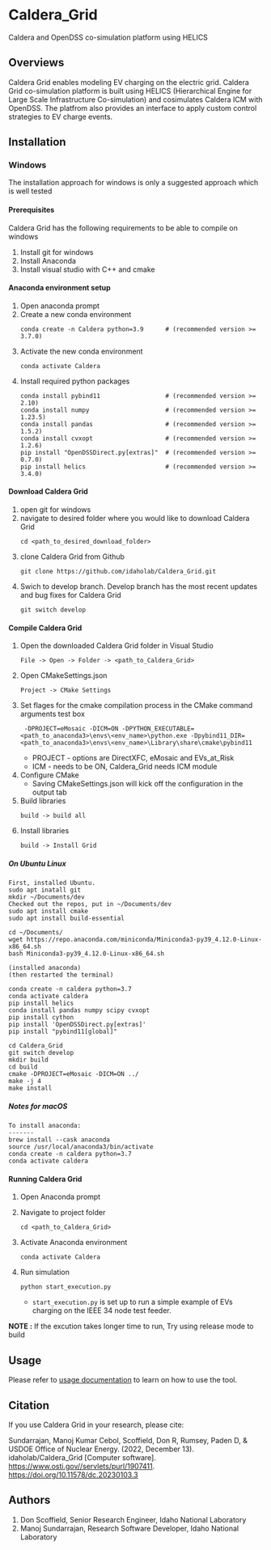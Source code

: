 # Caldera_Grid

Caldera and OpenDSS co-simulation platform using HELICS 

## Overviews
Caldera Grid enables modeling EV charging on the electric grid. Caldera Grid co-simulation platform is built using HELICS (Hierarchical Engine for Large Scale Infrastructure Co-simulation) and cosimulates Caldera ICM with OpenDSS. The platfrom also provides an interface to apply custom control strategies to EV charge events.


## Installation

### Windows

The installation approach for windows is only a suggested approach which is well tested 


#### Prerequisites

Caldera Grid has the following requirements to be able to compile on windows

1. Install git for windows
2. Install Anaconda
3. Install visual studio with C++ and cmake

#### Anaconda environment setup

1. Open anaconda prompt
2. Create a new conda environment
	```
	conda create -n Caldera python=3.9      # (recommended version >= 3.7.0)
	```
3. Activate the new conda environment
	```
	conda activate Caldera
	```
4. Install required python packages
	```
	conda install pybind11                  # (recommended version >= 2.10)
	conda install numpy                     # (recommended version >= 1.23.5)
	conda install pandas                    # (recommended version >= 1.5.2)
	conda install cvxopt                    # (recommended version >= 1.2.6)
	pip install "OpenDSSDirect.py[extras]"  # (recommended version >= 0.7.0)
	pip install helics                      # (recommended version >= 3.4.0)
	```

#### Download Caldera Grid

1. open git for windows
2. navigate to desired folder where you would like to download Caldera Grid
	```
	cd <path_to_desired_download_folder>
	```
3. clone Caldera Grid from Github
	```
	git clone https://github.com/idaholab/Caldera_Grid.git
	```
4. Swich to develop branch. Develop branch has the most recent updates and bug fixes for Caldera Grid
	```
	git switch develop
	```

#### Compile Caldera Grid

1. Open the downloaded Caldera Grid folder in Visual Studio
	```
	File -> Open -> Folder -> <path_to_Caldera_Grid>
	```
2. Open CMakeSettings.json
	```
	Project -> CMake Settings
	```
3. Set flages for the cmake compilation process in the CMake command arguments test box
	```
	 -DPROJECT=eMosaic -DICM=ON -DPYTHON_EXECUTABLE=<path_to_anaconda3>\envs\<env_name>\python.exe -Dpybind11_DIR=<path_to_anaconda3>\envs\<env_name>\Library\share\cmake\pybind11
	```
	- PROJECT - options are DirectXFC, eMosaic and EVs_at_Risk
	- ICM - needs to be ON, Caldera_Grid needs ICM module	
4. Configure CMake
	- Saving CMakeSettings.json will kick off the configuration in the output tab
5. Build libraries
	```
	build -> build all
	```
6. Install libraries
	```
	build -> Install Grid
	```


##### On Ubuntu Linux

```
First, installed Ubuntu.
sudo apt inatall git
mkdir ~/Documents/dev
Checked out the repos, put in ~/Documents/dev
sudo apt install cmake
sudo apt install build-essential

cd ~/Documents/
wget https://repo.anaconda.com/miniconda/Miniconda3-py39_4.12.0-Linux-x86_64.sh
bash Miniconda3-py39_4.12.0-Linux-x86_64.sh

(installed anaconda)
(then restarted the terminal)

conda create -n caldera python=3.7
conda activate caldera
pip install helics
conda install pandas numpy scipy cvxopt
pip install cython
pip install 'OpenDSSDirect.py[extras]'
pip install "pybind11[global]"

cd Caldera_Grid
git switch develop
mkdir build
cd build
cmake -DPROJECT=eMosaic -DICM=ON ../
make -j 4
make install
```

##### Notes for macOS
```
To install anaconda:
-------
brew install --cask anaconda
source /usr/local/anaconda3/bin/activate
conda create -n caldera python=3.7
conda activate caldera
```

#### Running Caldera Grid

1. Open Anaconda prompt
2. Navigate to project folder
	```
	cd <path_to_Caldera_Grid>
	```
3. Activate Anaconda environment
	```
	conda activate Caldera
	```
4. Run simulation
	```
	python start_execution.py
	```

	- `start_execution.py` is set up to run a simple example of EVs charging on the IEEE 34 node test feeder.


__NOTE :__ If the excution takes longer time to run, Try using release mode to build

## Usage
Please refer to [usage documentation](https://hpcgitlab.hpc.inl.gov/caldera_charge/caldera_charge_grid/-/raw/main/docs/Caldera-OpenDSS%20simulation%20platform.pptx) to learn on how to use the tool.

## Citation
If you use Caldera Grid in your research, please cite:

Sundarrajan, Manoj Kumar Cebol, Scoffield, Don R, Rumsey, Paden D, & USDOE Office of Nuclear Energy. (2022, December 13). idaholab/Caldera_Grid [Computer software]. https://www.osti.gov//servlets/purl/1907411. https://doi.org/10.11578/dc.20230103.3


## Authors
1. Don Scoffield, Senior Research Engineer, Idaho National Laboratory
2. Manoj Sundarrajan, Research Software Developer, Idaho National Laboratory
